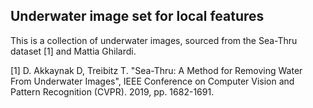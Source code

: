 ## Underwater image set for local features

This is a collection of underwater images, sourced from the Sea-Thru dataset [1] and Mattia Ghilardi.

[1] D. Akkaynak D, Treibitz T. "Sea-Thru: A Method for Removing Water From Underwater Images", IEEE Conference on Computer Vision and Pattern Recognition (CVPR). 2019, pp. 1682-1691.
